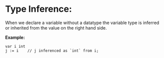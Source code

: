 # Type Inference: 

When we declare a variable without a datatype the variable type is inferred or inherited from the value on the right hand side. 

**Example:**

``` golang
var i int 
j := i    // j inferenced as `int` from i;

```
